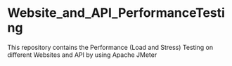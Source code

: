 # Website_and_API_PerformanceTesting
This repository contains the Performance (Load and Stress) Testing on different Websites and API by using Apache JMeter
